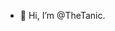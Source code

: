 - 👋 Hi, I’m @TheTanic.

<!---
TheTanic/TheTanic is a ✨ special ✨ repository because its `README.md` (this file) appears on your GitHub profile.
You can click the Preview link to take a look at your changes.
--->
